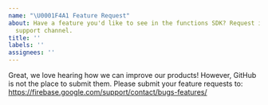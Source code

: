 ```yaml
---
name: "\U0001F4A1 Feature Request"
about: Have a feature you'd like to see in the functions SDK? Request it through our
  support channel.
title: ''
labels: ''
assignees: ''
---
```


Great, we love hearing how we can improve our products! However, GitHub is not the place to submit them. Please submit your feature requests to:
https://firebase.google.com/support/contact/bugs-features/
